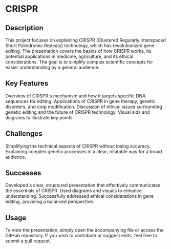 # CRISPR 
## Description

This project focuses on explaining CRISPR (Clustered Regularly Interspaced Short Palindromic Repeats) technology, which has revolutionized gene editing. The presentation covers the basics of how CRISPR works, its potential applications in medicine, agriculture, and its ethical considerations. The goal is to simplify complex scientific concepts for easier understanding by a general audience.

## Key Features

Overview of CRISPR's mechanism and how it targets specific DNA sequences for editing.
Applications of CRISPR in gene therapy, genetic disorders, and crop modification.
Discussion of ethical issues surrounding genetic editing and the future of CRISPR technology.
Visual aids and diagrams to illustrate key points.

## Challenges
Simplifying the technical aspects of CRISPR without losing accuracy.
Explaining complex genetic processes in a clear, relatable way for a broad audience.

## Successes
Developed a clear, structured presentation that effectively communicates the essentials of CRISPR.
Used diagrams and visuals to enhance understanding.
Successfully addressed ethical considerations in gene editing, providing a balanced perspective.

## Usage
To view the presentation, simply open the accompanying file or access the GitHub repository. If you wish to contribute or suggest edits, feel free to submit a pull request.

